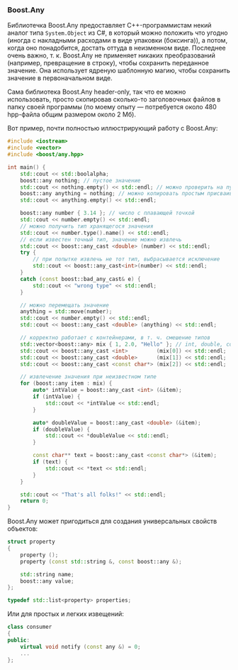### Boost.Any

Библиотечка Boost.Any предоставляет C++-программистам некий аналог типа `System.Object` из C#, в который можно положить что угодно (иногда с накладными расходами в виде упаковки (боксинга)), а потом, когда оно понадобится, достать оттуда в неизменном виде. Последнее очень важно, т. к. Boost.Any не применяет никаких преобразований (например, превращение в строку), чтобы сохранить переданное значение. Она использует ядреную шаблонную магию, чтобы сохранить значение в первоначальном виде.

Сама библиотека Boost.Any header-only, так что ее можно использовать, просто скопировав сколько-то заголовочных файлов в папку своей программы (по моему опыту — потребуется около 480 hpp-файла общим размером около 2 Мб).

Вот пример, почти полностью иллюстрирующий работу с Boost.Any:

```c++
#include <iostream>
#include <vector>
#include <boost/any.hpp>

int main() {
    std::cout << std::boolalpha;
    boost::any nothing; // пустое значение
    std::cout << nothing.empty() << std::endl; // можно проверить на пустоту
    boost::any anything = nothing; // можно копировать простым присваиванием
    std::cout << anything.empty() << std::endl;

    boost::any number { 3.14 }; // число с плавающей точкой
    std::cout << number.empty() << std::endl;
    // можно получить тип хранящегося значения
    std::cout << number.type().name() << std::endl;
    // если известен точный тип, значение можно извлечь
    std::cout << boost::any_cast <double> (number) << std::endl;
    try {
        // при попытке извлечь не тот тип, выбрасывается исключение
        std::cout << boost::any_cast<int>(number) << std::endl;
    }
    catch (const boost::bad_any_cast& e) {
        std::cout << "wrong type" << std::endl;
    }

    // можно перемещать значение
    anything = std::move(number);
    std::cout << number.empty() << std::endl;
    std::cout << boost::any_cast <double> (anything) << std::endl;

    // корректно работает с контейнерами, в т. ч. смешение типов
    std::vector<boost::any> mix { 1, 2.0, "Hello" }; // int, double, const* char
    std::cout << boost::any_cast <int>         (mix[0]) << std::endl;
    std::cout << boost::any_cast <double>      (mix[1]) << std::endl;
    std::cout << boost::any_cast <const char*> (mix[2]) << std::endl;

    // извлечение значения при неизвестном типе
    for (boost::any item : mix) {
        auto* intValue = boost::any_cast <int> (&item);
        if (intValue) {
            std::cout << *intValue << std::endl;
        }

        auto* doubleValue = boost::any_cast <double> (&item);
        if (doubleValue) {
            std::cout << *doubleValue << std::endl;
        }

        const char** text = boost::any_cast <const char*> (&item);
        if (text) {
            std::cout << *text << std::endl;
        }
    }

    std::cout << "That's all folks!" << std::endl;
    return 0;
}
```

Boost.Any может пригодиться для создания универсальных свойств объектов:

```c++
struct property
{
    property ();
    property (const std::string &, const boost::any &);

    std::string name;
    boost::any value;
};

typedef std::list<property> properties;
```

Или для простых и легких извещений:

```c++
class consumer
{
public:
    virtual void notify (const any &) = 0;
    ...
};
```
